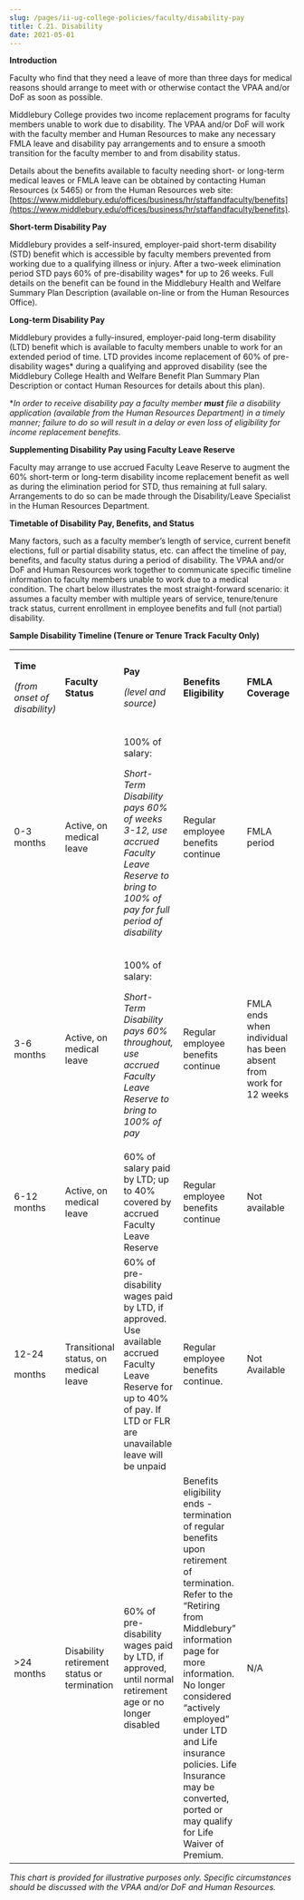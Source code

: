 ```yaml
---
slug: /pages/ii-ug-college-policies/faculty/disability-pay
title: C.21. Disability
date: 2021-05-01
---
```

**Introduction**

Faculty who find that they need a leave of more than three days for medical reasons should arrange to meet with or otherwise contact the VPAA and/or DoF as soon as possible.

Middlebury College provides two income replacement programs for faculty members unable to work due to disability. The VPAA and/or DoF will work with the faculty member and Human Resources to make any necessary FMLA leave and disability pay arrangements and to ensure a smooth transition for the faculty member to and from disability status.

Details about the benefits available to faculty needing short- or long-term medical leaves or FMLA leave can be obtained by contacting Human Resources (x 5465) or from the Human Resources web site: [https://www.middlebury.edu/offices/business/hr/staffandfaculty/benefits](https://www.middlebury.edu/offices/business/hr/staffandfaculty/benefits).

**Short-term Disability Pay**

Middlebury provides a self-insured, employer-paid short-term disability (STD) benefit which is accessible by faculty members prevented from working due to a qualifying illness or injury. After a two-week elimination period STD pays 60% of pre-disability wages\* for up to 26 weeks. Full details on the benefit can be found in the Middlebury Health and Welfare Summary Plan Description (available on-line or from the Human Resources Office).

**Long-term Disability Pay**

Middlebury provides a fully-insured, employer-paid long-term disability (LTD) benefit which is available to faculty members unable to work for an extended period of time. LTD provides income replacement of 60% of pre-disability wages\* during a qualifying and approved disability (see the Middlebury College Health and Welfare Benefit Plan Summary Plan Description or contact Human Resources for details about this plan).

\*_In order to receive disability pay a faculty member **must** file a disability application (available from the Human Resources Department) in a timely manner; failure to do so will result in a delay or even loss of eligibility for income replacement benefits._

**Supplementing Disability Pay using Faculty Leave Reserve**

Faculty may arrange to use accrued Faculty Leave Reserve to augment the 60% short-term or long-term disability income replacement benefit as well as during the elimination period for STD, thus remaining at full salary. Arrangements to do so can be made through the Disability/Leave Specialist in the Human Resources Department.

**Timetable of Disability Pay, Benefits, and Status**

Many factors, such as a faculty member’s length of service, current benefit elections, full or partial disability status, etc. can affect the timeline of pay, benefits, and faculty status during a period of disability. The VPAA and/or DoF and Human Resources work together to communicate specific timeline information to faculty members unable to work due to a medical condition. The chart below illustrates the most straight-forward scenario: it assumes a faculty member with multiple years of service, tenure/tenure track status, current enrollment in employee benefits and full (not partial) disability.

**Sample Disability Timeline (Tenure or Tenure Track Faculty Only)**

<table><tbody><tr><td><p><strong>Time</strong></p><p><i>(from onset of disability)</i></p></td><td><strong>Faculty Status</strong></td><td><p><strong>Pay</strong></p><p><i>(level and source)</i></p></td><td><strong>Benefits Eligibility</strong></td><td><strong>FMLA Coverage</strong></td></tr><tr><td>0-3 months</td><td>Active, on medical leave</td><td><p>100% of salary:</p><p><i>Short-Term Disability pays 60% of weeks 3-12, use accrued Faculty Leave Reserve to bring to 100% of pay for full period of disability</i></p></td><td>Regular employee benefits continue</td><td>FMLA period</td></tr><tr><td>3-6 months</td><td>Active, on medical leave</td><td><p>100% of salary:</p><p><i>Short-Term Disability pays 60% throughout, use accrued Faculty Leave Reserve to bring to 100% of pay</i></p></td><td>Regular employee benefits continue</td><td>FMLA ends when individual has been absent from work for 12 weeks</td></tr><tr><td>6-12 months</td><td>Active, on medical leave</td><td>60% of salary paid by LTD; up to 40% covered by accrued Faculty Leave Reserve</td><td>Regular employee benefits continue</td><td>Not available</td></tr><tr><td><p>12-24</p><p>months</p></td><td>Transitional status, on medical leave</td><td>60% of pre-disability wages paid by LTD, if approved.&nbsp; Use available accrued Faculty Leave Reserve for up to 40% of pay. If LTD or FLR are unavailable leave will be unpaid</td><td>Regular employee benefits continue.</td><td>Not Available</td></tr><tr><td>&gt;24 months</td><td>Disability retirement status or termination</td><td>60% of pre-disability wages paid by LTD, if approved, until normal retirement age or no longer disabled</td><td>Benefits eligibility ends - termination of regular benefits upon retirement of termination. Refer to the “Retiring from Middlebury” information page for more information. No longer considered “actively employed” under LTD and Life insurance policies. Life Insurance may be converted, ported or may qualify for Life Waiver of Premium.</td><td>N/A</td></tr></tbody></table>

_This chart is provided for illustrative purposes only. Specific circumstances should be discussed with the VPAA and/or DoF and Human Resources._
